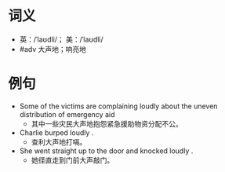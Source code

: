# 词义
- 英：/ˈlaʊdli/； 美：/ˈlaʊdli/
- #adv 大声地；响亮地
# 例句
- Some of the victims are complaining loudly about the uneven distribution of emergency aid
	- 其中一些灾民大声地抱怨紧急援助物资分配不公。
- Charlie burped loudly .
	- 查利大声地打嗝。
- She went straight up to the door and knocked loudly .
	- 她径直走到门前大声敲门。
